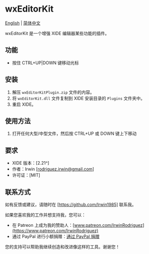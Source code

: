 # wxEditorKit

[English](README.md) | [简体中文](README_CN.md)

wxEditorKit 是一个增强 XIDE 编辑器某些功能的插件。

## 功能

- 按住 CTRL+UP|DOWN 键移动光标

## 安装

1. 解压 `wxEditorKitPlugin.zip` 文件的内容。
2. 将 `wxEditorKit.dll` 文件复制到 XIDE 安装目录的 `Plugins` 文件夹中。
3. 重启 XIDE。

## 使用方法
1. 打开任何大型/中型文件，然后按 CTRL+UP 或 DOWN 键上下移动

## 要求

- XIDE 版本：[2.21^]
- 作者：Irwin [rodriguez.irwin@gmail.com]
- 许可证：[MIT]

## 联系方式

如有反馈或建议，请随时在 [https://github.com/Irwin1985] 联系我。

如果您喜欢我的工作并想支持我，您可以：

- 在 Patreon 上成为我的赞助人：[www.patreon.com/IrwinRodriguez](https://www.patreon.com/IrwinRodriguez)
- 通过 PayPal 进行小额捐赠：[通过 PayPal 捐赠](https://www.paypal.com/donate/?hosted_button_id=LXQYXFP77AD2G)

您的支持可以帮助我继续创造和改进像这样的工具。谢谢您！
